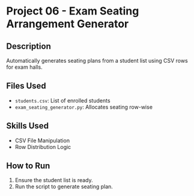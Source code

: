 # Project 06 - Exam Seating Arrangement Generator

## Description
Automatically generates seating plans from a student list using CSV rows for exam halls.

## Files Used
- `students.csv`: List of enrolled students
- `exam_seating_generator.py`: Allocates seating row-wise

## Skills Used
- CSV File Manipulation
- Row Distribution Logic

## How to Run
1. Ensure the student list is ready.
2. Run the script to generate seating plan.
